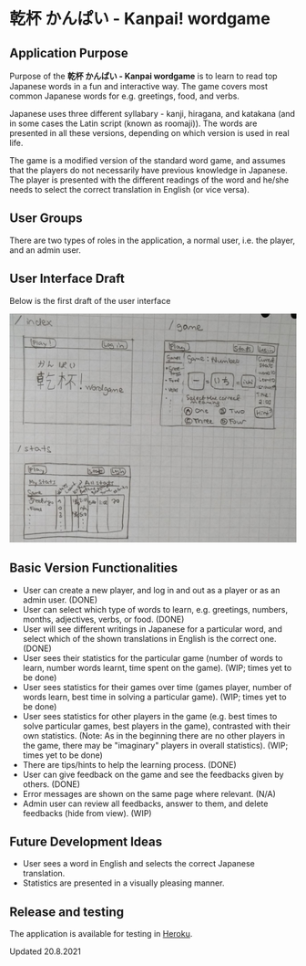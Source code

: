 # 乾杯 かんぱい - Kanpai! wordgame

## Application Purpose

Purpose of the **乾杯 かんぱい - Kanpai wordgame** is to learn to read top  Japanese words in a fun and interactive way. The game covers most common Japanese words for e.g. greetings, food, and verbs.

Japanese uses three different syllabary - kanji, hiragana, and katakana (and in some cases the Latin script (known as roomaji)). The words are presented in all these versions, depending on which version is used in real life.

The game is a modified version of the standard word game, and assumes that the players do not necessarily have previous knowledge in Japanese. The player is presented with the different readings of the word and he/she needs to select the correct translation in English (or vice versa).

## User Groups

There are two types of roles in the application, a normal user, i.e. the player, and an admin user.

## User Interface Draft

Below is the first draft of the user interface

![Game design document picture](./documentation/pictures/game_design_doc_pic.jpg) 

## Basic Version Functionalities

* User can create a new player, and log in and out as a player or as an admin user. (DONE)
* User can select which type of words to learn, e.g. greetings, numbers, months, adjectives, verbs, or food. (DONE)
* User will see different writings in Japanese for a particular word, and select which of the shown translations in English is the correct one. (DONE)
* User sees their statistics for the particular game (number of words to learn, number words learnt, time spent on the game). (WIP; times yet to be done)
* User sees statistics for their games over time (games player, number of words learn, best time in solving a particular game). (WIP; times yet to be done)
* User sees statistics for other players in the game (e.g. best times to solve particular games, best players in the game), contrasted with their own statistics. (Note: As in the beginning there are no other players in the game, there may be "imaginary" players in overall statistics). (WIP; times yet to be done)
* There are tips/hints to help the learning process. (DONE)
* User can give feedback on the game and see the feedbacks given by others. (DONE)
* Error messages are shown on the same page where relevant. (N/A)
* Admin user can review all feedbacks, answer to them, and delete feedbacks (hide from view). (WIP)

## Future Development Ideas
* User sees a word in English and selects the correct Japanese translation. 
* Statistics are presented in a visually pleasing manner.

## Release and testing

The application is available for testing in [Heroku](https://kanpaiwordgame.herokuapp.com/).

Updated 20.8.2021